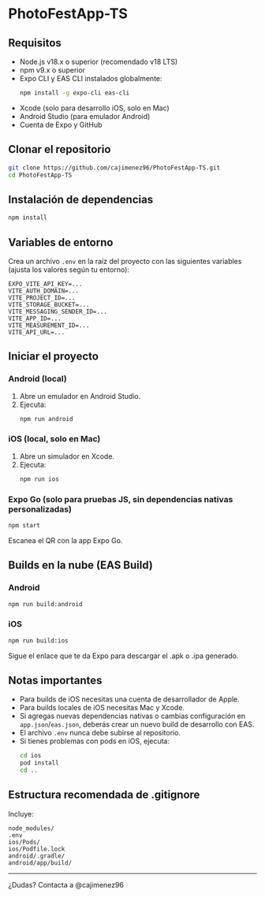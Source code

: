 # PhotoFestApp-TS

## Requisitos
- Node.js v18.x o superior (recomendado v18 LTS)
- npm v9.x o superior
- Expo CLI y EAS CLI instalados globalmente:
  ```sh
  npm install -g expo-cli eas-cli
  ```
- Xcode (solo para desarrollo iOS, solo en Mac)
- Android Studio (para emulador Android)
- Cuenta de Expo y GitHub

## Clonar el repositorio
```sh
git clone https://github.com/cajimenez96/PhotoFestApp-TS.git
cd PhotoFestApp-TS
```

## Instalación de dependencias
```sh
npm install
```

## Variables de entorno
Crea un archivo `.env` en la raíz del proyecto con las siguientes variables (ajusta los valores según tu entorno):
```
EXPO_VITE_API_KEY=...
VITE_AUTH_DOMAIN=...
VITE_PROJECT_ID=...
VITE_STORAGE_BUCKET=...
VITE_MESSAGING_SENDER_ID=...
VITE_APP_ID=...
VITE_MEASUREMENT_ID=...
VITE_API_URL=...
```

## Iniciar el proyecto

### Android (local)
1. Abre un emulador en Android Studio.
2. Ejecuta:
   ```sh
   npm run android
   ```

### iOS (local, solo en Mac)
1. Abre un simulador en Xcode.
2. Ejecuta:
   ```sh
   npm run ios
   ```

### Expo Go (solo para pruebas JS, sin dependencias nativas personalizadas)
```sh
npm start
```
Escanea el QR con la app Expo Go.

## Builds en la nube (EAS Build)

### Android
```sh
npm run build:android
```

### iOS
```sh
npm run build:ios
```

Sigue el enlace que te da Expo para descargar el .apk o .ipa generado.

## Notas importantes
- Para builds de iOS necesitas una cuenta de desarrollador de Apple.
- Para builds locales de iOS necesitas Mac y Xcode.
- Si agregas nuevas dependencias nativas o cambias configuración en `app.json`/`eas.json`, deberás crear un nuevo build de desarrollo con EAS.
- El archivo `.env` nunca debe subirse al repositorio.
- Si tienes problemas con pods en iOS, ejecuta:
  ```sh
  cd ios
  pod install
  cd ..
  ```

## Estructura recomendada de .gitignore
Incluye:
```
node_modules/
.env
ios/Pods/
ios/Podfile.lock
android/.gradle/
android/app/build/
```

---

¿Dudas? Contacta a @cajimenez96
